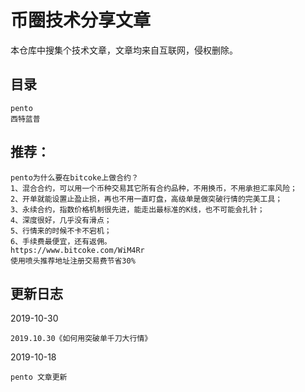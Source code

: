 # 币圈技术分享文章

本仓库中搜集个技术文章，文章均来自互联网，侵权删除。

## 目录

```
pento
西特蓝普
```

## 推荐：
```
pento为什么要在bitcoke上做合约？ 
1、混合合约，可以用一个币种交易其它所有合约品种，不用换币，不用承担汇率风险；
2、开单就能设置止盈止损，再也不用一直盯盘，高级单是做突破行情的完美工具；
3、永续合约，指数价格机制很先进，能走出最标准的K线，也不可能会扎针；
4、深度很好，几乎没有滑点；
5、行情来的时候不卡不宕机；
6、手续费最便宜，还有返佣。 
https://www.bitcoke.com/WiM4Rr
使用喷头推荐地址注册交易费节省30%
```

## 更新日志

2019-10-30

```
2019.10.30《如何用突破单千刀大行情》
```

2019-10-18

```
pento 文章更新
```

